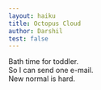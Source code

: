 ```yaml
---
layout: haiku
title: Octopus Cloud
author: Darshil
test: false
---
```


Bath time for toddler.<br>
So I can send one e-mail.<br>
New normal is hard.<br>
